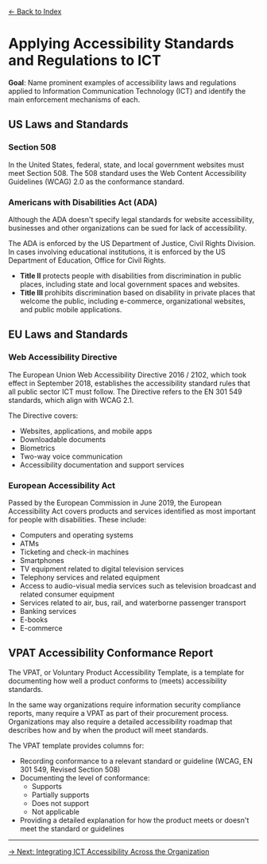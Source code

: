 [&larr; Back to Index](index.md)

# Applying Accessibility Standards and Regulations to ICT

**Goal**: Name prominent examples of accessibility laws and regulations applied to Information Communication Technology (ICT) and identify the main enforcement mechanisms of each.

## US Laws and Standards

### Section 508

In the United States, federal, state, and local government websites must meet Section 508. The 508 standard uses the Web Content Accessibility Guidelines (WCAG) 2.0 as the conformance standard.

### Americans with Disabilities Act (ADA)

Although the ADA doesn't specify legal standards for website accessibility, businesses and other organizations can be sued for lack of accessibility.

The ADA is enforced by the US Department of Justice, Civil Rights Division. In cases involving educational institutions, it is enforced by the US Department of Education, Office for Civil Rights.

* **Title II** protects people with disabilities from discrimination in public places, including state and local government spaces and websites.
* **Title III** prohibits discrimination based on disability in private places that welcome the public, including e-commerce, organizational websites, and public mobile applications.

## EU Laws and Standards

### Web Accessibility Directive

The European Union Web Accessibility Directive 2016 / 2102, which took effect in September 2018, establishes the accessibility standard rules that all public sector ICT must follow. The Directive refers to the EN 301 549 standards, which align with WCAG 2.1.

The Directive covers:

* Websites, applications, and mobile apps
* Downloadable documents
* Biometrics
* Two-way voice communication
* Accessibility documentation and support services

### European Accessibility Act

Passed by the European Commission in June 2019, the European Accessibility Act covers products and services identified as most important for people with disabilities. These include:

* Computers and operating systems
* ATMs
* Ticketing and check-in machines
* Smartphones
* TV equipment related to digital television services
* Telephony services and related equipment
* Access to audio-visual media services such as television broadcast and related consumer equipment
* Services related to air, bus, rail, and waterborne passenger transport
* Banking services
* E-books
* E-commerce

## VPAT Accessibility Conformance Report

The VPAT, or Voluntary Product Accessibility Template, is a template for documenting how well a product conforms to (meets) accessibility standards. 

In the same way organizations require information security compliance reports, many require a VPAT as part of their procurement process. Organizations may also require a detailed accessibility roadmap that describes how and by when the product will meet standards.

The VPAT template provides columns for:

* Recording conformance to a relevant standard or guideline (WCAG, EN 301 549, Revised Section 508)
* Documenting the level of conformance:
    * Supports
    * Partially supports
    * Does not support
    * Not applicable
* Providing a detailed explanation for how the product meets or doesn't meet the standard or guidelines

--- 

[&rarr; Next: Integrating ICT Accessibility Across the Organization](f-integrating-ict-accessibility/index.md)